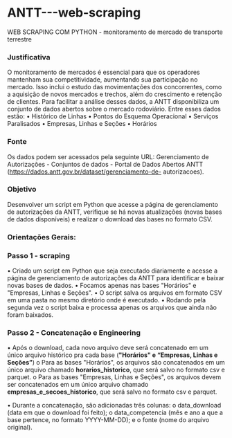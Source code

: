 # ANTT---web-scraping
WEB SCRAPING COM PYTHON - monitoramento de mercado de transporte terrestre

### Justificativa
O monitoramento de mercados é essencial para que os operadores mantenham sua competitividade,
aumentando sua participação no mercado. Isso inclui o estudo das movimentações dos concorrentes,
como a aquisição de novos mercados e trechos, além do crescimento e retenção de clientes. Para
facilitar a análise desses dados, a ANTT disponibiliza um conjunto de dados abertos sobre o mercado
rodoviário. Entre esses dados estão:
• Histórico de Linhas
• Pontos do Esquema Operacional
• Serviços Paralisados
• Empresas, Linhas e Seções
• Horários

### Fonte
Os dados podem ser acessados pela seguinte URL: Gerenciamento de Autorizações - Conjuntos de
dados - Portal de Dados Abertos ANTT (https://dados.antt.gov.br/dataset/gerenciamento-de-
autorizacoes).

### Objetivo
Desenvolver um script em Python que acesse a página de gerenciamento de autorizações
da ANTT, verifique se há novas atualizações (novas bases de dados disponíveis) e realizar o download
das bases no formato CSV.

### Orientações Gerais:
### Passo 1 - scraping
• Criado um script em Python que seja executado diariamente e acesse a página de gerenciamento
de autorizações da ANTT para identificar e baixar novas bases de dados.
• Focamos apenas nas bases "Horários" e "Empresas, Linhas e Seções".
• O script salva os arquivos em formato CSV em uma pasta no mesmo diretório onde é
executado.
• Rodando pela segunda vez o script baixa e processa apenas os arquivos que ainda não foram baixados.

### Passo 2 - Concatenação e Engineering
• Após o download, cada novo arquivo deve será concatenado em um único arquivo histórico pra
cada base (**"Horários" e “Empresas, Linhas e Seções”**)
o Para as bases "Horários", os arquivos são concatenados em um único arquivo
chamado **horarios_historico**, que será salvo no formato csv e parquet.
o Para as bases "Empresas, Linhas e Seções", os arquivos devem ser concatenados em
um único arquivo chamado **empresas_e_secoes_historico**, que será salvo no formato
csv e parquet.

• Durante a concatenação, são adicionadas três colunas:
o data_download (data em que o download foi feito);
o data_competencia (mês e ano a que a base pertence, no formato YYYY-MM-DD); e
o fonte (nome do arquivo original).

